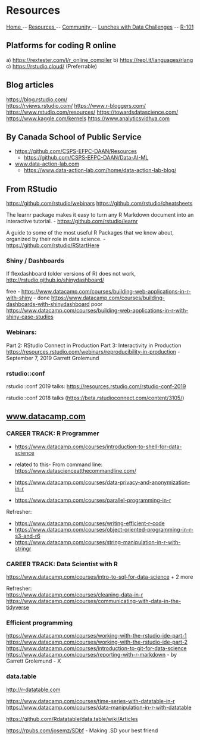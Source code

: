 
# Resources


[ Home ](https://IVI-M.github.io/R-Ottawa/) --  [ Resources ](resources.md) -- [ Community ](community.md) -- [Lunches with Data Challenges](meetups.md) -- [ R-101 ](https://github.com/IVI-M/R-Ottawa/tree/master/r101)

## Platforms for coding R online 

a) https://rextester.com/l/r_online_compiler
b) https://repl.it/languages/rlang
c) https://rstudio.cloud/ (Preferrable)

## Blog articles

https://blog.rstudio.com/   
https://rviews.rstudio.com/
https://www.r-bloggers.com/
https://www.rstudio.com/resources/
https://towardsdatascience.com/
https://www.kaggle.com/kernels
https://www.analyticsvidhya.com
    
## By Canada School of Public Service

- https://github.com/CSPS-EFPC-DAAN/Resources
  - https://github.com/CSPS-EFPC-DAAN/Data-AI-ML
- www.data-action-lab.com
   - https://www.data-action-lab.com/home/data-action-lab-blog/
   
##  From RStudio

https://github.com/rstudio/webinars
https://github.com/rstudio/cheatsheets

The learnr package makes it easy to turn any R Markdown document into an interactive tutorial. -
https://github.com/rstudio/learnr

A guide to some of the most useful R Packages that we know about, organized by their role in data science. -
https://github.com/rstudio/RStartHere

### Shiny / Dashboards

If flexdashboard (older versions of R) does not work, http://rstudio.github.io/shinydashboard/  

free - https://www.datacamp.com/courses/building-web-applications-in-r-with-shiny - done
https://www.datacamp.com/courses/building-dashboards-with-shinydashboard poor
https://www.datacamp.com/courses/building-web-applications-in-r-with-shiny-case-studies

### Webinars:

Part 2: RStudio Connect in Production 
Part 3: Interactivity in Production
https://resources.rstudio.com/webinars/reproducibility-in-production - September 7, 2019 Garrett Grolemund



### rstudio::conf

rstudio::conf 2019 talks: https://resources.rstudio.com/rstudio-conf-2019

rstudio::conf 2018 talks (https://beta.rstudioconnect.com/content/3105/)


## www.datacamp.com

### CAREER TRACK: R Programmer

- https://www.datacamp.com/courses/introduction-to-shell-for-data-science
- related to this- From command line: https://www.datascienceatthecommandline.com/

- https://www.datacamp.com/courses/data-privacy-and-anonymization-in-r
- https://www.datacamp.com/courses/parallel-programming-in-r

Refresher:

- https://www.datacamp.com/courses/writing-efficient-r-code
- https://www.datacamp.com/courses/object-oriented-programming-in-r-s3-and-r6
- https://www.datacamp.com/courses/string-manipulation-in-r-with-stringr

### CAREER TRACK: Data Scientist with R

https://www.datacamp.com/courses/intro-to-sql-for-data-science + 2 more

Refresher:   
https://www.datacamp.com/courses/cleaning-data-in-r    
https://www.datacamp.com/courses/communicating-with-data-in-the-tidyverse    

### Efficient programming

https://www.datacamp.com/courses/working-with-the-rstudio-ide-part-1
https://www.datacamp.com/courses/working-with-the-rstudio-ide-part-2
https://www.datacamp.com/courses/introduction-to-git-for-data-science
https://www.datacamp.com/courses/reporting-with-r-markdown - by Garrett Grolemund - X

###  data.table

http://r-datatable.com

https://www.datacamp.com/courses/time-series-with-datatable-in-r
https://www.datacamp.com/courses/data-manipulation-in-r-with-datatable

https://github.com/Rdatatable/data.table/wiki/Articles

https://rpubs.com/josemz/SDbf - Making .SD your best friend
